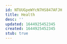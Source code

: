 ```yaml
---
id: NTUUGpeWYcN7HS847AFJH
title: Health
desc: ''
updated: 1644925452345
created: 1644925452345
stub: true
---
```


